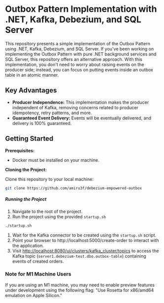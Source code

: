 # Outbox Pattern Implementation with .NET, Kafka, Debezium, and SQL Server

This repository presents a simple implementation of the Outbox Pattern using .NET, Kafka, Debezium, and SQL Server. If you've been working on implementing the Outbox Pattern with pure .NET background services and SQL Server, this repository offers an alternative approach. With this implementation, you don't need to worry about raising events on the producer side; instead, you can focus on putting events inside an outbox table in an atomic manner.

## Key Advantages

- **Producer Independence:** This implementation makes the producer independent of Kafka, removing concerns related to producer idempotency, retry patterns, and more.
- **Guaranteed Event Delivery:** Events will be eventually delivered, and delivery is 100% guaranteed.

## Getting Started

**Prerequisites:**

- Docker must be installed on your machine.

**Cloning the Project:**

Clone this repository to your local machine:

```bash
git clone https://github.com/amiru3f/debezium-empowered-outbox
```

##### Running the Project

1. Navigate to the root of the project.
2. Run the project using the provided `startup.sh`

``` bash
./startup.sh
```

1. Wait for the Kafka connector to be created using the `startup.sh` script.
2. Point your browser to http://localhost:5000/create-order to interact with the application.
3. Visit <http://localhost:8080/ui/clusters/kafka_cluster/topics> to access the Kafka topic (`server1.debezium-test.dbo.outbox-table`) containing events of created orders.

### Note for M1 Machine Users

If you are using an M1 machine, you may need to enable preview features under development using the following flag: "Use Rosetta for x86/amd64 emulation on Apple Silicon."
